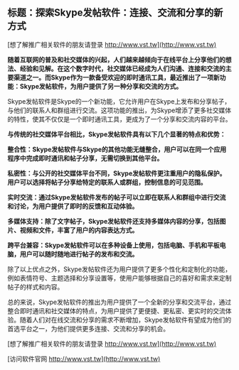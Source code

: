 ## **标题：探索Skype发帖软件：连接、交流和分享的新方式**

[想了解推广相关软件的朋友请登录 http://www.vst.tw](http://www.vst.tw)

**随着互联网的普及和社交媒体的兴起，人们越来越倾向于在线平台上分享他们的想法、经验和见解。在这个数字时代，社交媒体已经成为人们沟通、连接和交流的主要渠道之一。而Skype作为一款备受欢迎的即时通讯工具，最近推出了一项新功能：Skype发帖软件，为用户提供了另一种分享和交流的方式。**

Skype发帖软件是Skype的一个新功能，它允许用户在Skype上发布和分享帖子，与他们的联系人和群组进行交流。这项功能的推出，为Skype增添了更多社交媒体的特性，使其不仅仅是一个即时通讯工具，更成为了一个分享和交流内容的平台。

**与传统的社交媒体平台相比，Skype发帖软件具有以下几个显著的特点和优势：**

**整合性：Skype发帖软件与Skype的其他功能无缝整合，用户可以在同一个应用程序中完成即时通讯和帖子分享，无需切换到其他平台。**

**私密性：与公开的社交媒体平台不同，Skype发帖软件更注重用户的隐私保护。用户可以选择将帖子分享给特定的联系人或群组，控制信息的可见范围。**

**实时交流：通过Skype发帖软件发布的帖子可以立即在联系人和群组中进行交流和讨论，为用户提供了即时的反馈和互动体验。**

**多媒体支持：除了文字帖子，Skype发帖软件还支持多媒体内容的分享，包括图片、视频和文件，丰富了用户的内容表达方式。**

**跨平台兼容：Skype发帖软件可以在多种设备上使用，包括电脑、手机和平板电脑，用户可以随时随地进行帖子的发布和交流。**

除了以上优点之外，Skype发帖软件还为用户提供了更多个性化和定制化的功能，例如表情符号、主题选择和分享设置等，使用户能够根据自己的喜好和需求来定制帖子的样式和内容。

总的来说，Skype发帖软件的推出为用户提供了一个全新的分享和交流平台，通过整合即时通讯和社交媒体的特点，为用户提供了更便捷、更私密、更实时的交流体验。随着人们对在线交流和分享的需求不断增加，Skype发帖软件有望成为他们的首选平台之一，为他们提供更多连接、交流和分享的机会。

[想了解推广相关软件的朋友请登录 http://www.vst.tw](http://www.vst.tw)


[访问软件官网 http://www.vst.tw](http://www.vst.tw)
